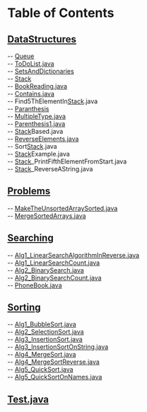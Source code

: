 # Table of Contents<br>
## [DataStructures](https://github.com/cse001/Programming/tree/main/DataStructures)<br>
   -- [Queue](https://github.com/cse001/Programming/tree/main/DataStructures/Queue)<br>
      -- [ToDoList.java](https://github.com/cse001/Programming/tree/main/DataStructures/Queue/ToDoList.java)<br>
   -- [SetsAndDictionaries](https://github.com/cse001/Programming/tree/main/DataStructures/SetsAndDictionaries)<br>
   -- [Stack](https://github.com/cse001/Programming/tree/main/DataStructures/Stack)<br>
       -- [BookReading.java](https://github.com/cse001/Programming/tree/main/DataStructures/Stack/BookReading.java)<br>
       -- [Contains.java](https://github.com/cse001/Programming/tree/main/DataStructures/Stack/Contains.java)<br>
       -- Find5ThElementIn[Stack](https://github.com/cse001/Programming/tree/main/DataStructures/Stack).java<br>
       -- [Paranthesis](https://github.com/cse001/Programming/tree/main/DataStructures/Stack/Paranthesis)<br>
          -- [MultipleType.java](https://github.com/cse001/Programming/tree/main/DataStructures/Stack/Paranthesis/MultipleType.java)<br>
          -- [Parenthesis1.java](https://github.com/cse001/Programming/tree/main/DataStructures/Stack/Paranthesis/Parenthesis1.java)<br>
          -- [Stack](https://github.com/cse001/Programming/tree/main/DataStructures/Stack)Based.java<br>
       -- [ReverseElements.java](https://github.com/cse001/Programming/tree/main/DataStructures/Stack/ReverseElements.java)<br>
       -- Sort[Stack](https://github.com/cse001/Programming/tree/main/DataStructures/Stack).java<br>
       -- [Stack](https://github.com/cse001/Programming/tree/main/DataStructures/Stack)Example.java<br>
       -- [Stack](https://github.com/cse001/Programming/tree/main/DataStructures/Stack)_PrintFifthElementFromStart.java<br>
       -- [Stack](https://github.com/cse001/Programming/tree/main/DataStructures/Stack)_ReverseAString.java<br>
## [Problems](https://github.com/cse001/Programming/tree/main/Problems)<br>
   -- [MakeTheUnsortedArraySorted.java](https://github.com/cse001/Programming/tree/main/Problems/MakeTheUnsortedArraySorted.java)<br>
   -- [MergeSortedArrays.java](https://github.com/cse001/Programming/tree/main/Problems/MergeSortedArrays.java)<br>
## [Searching](https://github.com/cse001/Programming/tree/main/Searching)<br>
   -- [Alg1_LinearSearchAlgorithmInReverse.java](https://github.com/cse001/Programming/tree/main/Searching/Alg1_LinearSearchAlgorithmInReverse.java)<br>
   -- [Alg1_LinearSearchCount.java](https://github.com/cse001/Programming/tree/main/Searching/Alg1_LinearSearchCount.java)<br>
   -- [Alg2_BinarySearch.java](https://github.com/cse001/Programming/tree/main/Searching/Alg2_BinarySearch.java)<br>
   -- [Alg2_BinarySearchCount.java](https://github.com/cse001/Programming/tree/main/Searching/Alg2_BinarySearchCount.java)<br>
   -- [PhoneBook.java](https://github.com/cse001/Programming/tree/main/Searching/PhoneBook.java)<br>
## [Sorting](https://github.com/cse001/Programming/tree/main/Sorting)<br>
   -- [Alg1_BubbleSort.java](https://github.com/cse001/Programming/tree/main/Sorting/Alg1_BubbleSort.java)<br>
   -- [Alg2_SelectionSort.java](https://github.com/cse001/Programming/tree/main/Sorting/Alg2_SelectionSort.java)<br>
   -- [Alg3_InsertionSort.java](https://github.com/cse001/Programming/tree/main/Sorting/Alg3_InsertionSort.java)<br>
   -- [Alg3_InsertionSortOnString.java](https://github.com/cse001/Programming/tree/main/Sorting/Alg3_InsertionSortOnString.java)<br>
   -- [Alg4_MergeSort.java](https://github.com/cse001/Programming/tree/main/Sorting/Alg4_MergeSort.java)<br>
   -- [Alg4_MergeSortReverse.java](https://github.com/cse001/Programming/tree/main/Sorting/Alg4_MergeSortReverse.java)<br>
   -- [Alg5_QuickSort.java](https://github.com/cse001/Programming/tree/main/Sorting/Alg5_QuickSort.java)<br>
   -- [Alg5_QuickSortOnNames.java](https://github.com/cse001/Programming/tree/main/Sorting/Alg5_QuickSortOnNames.java)<br>
## [Test.java](https://github.com/cse001/Programming/tree/main/Test.java)<br>
